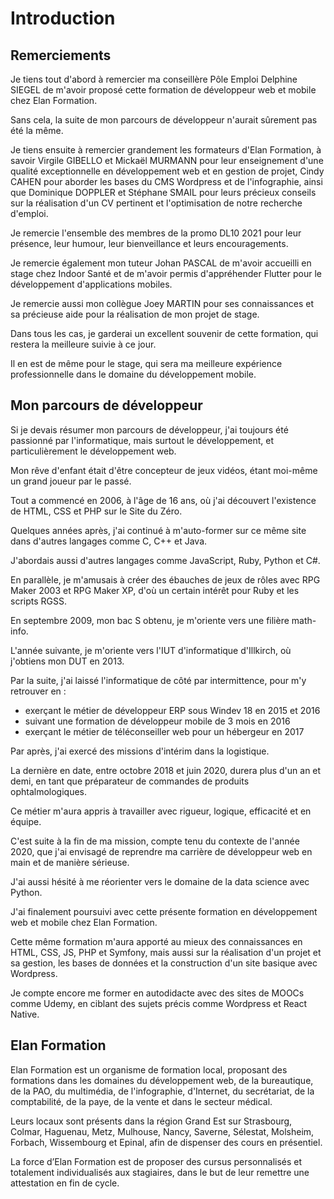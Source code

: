 # Introduction

## Remerciements

Je tiens tout d'abord à remercier ma conseillère Pôle Emploi Delphine SIEGEL de m'avoir proposé cette formation de développeur web et mobile chez Elan Formation.

Sans cela, la suite de mon parcours de développeur n'aurait sûrement pas été la même.

Je tiens ensuite à remercier grandement les formateurs d'Elan Formation, à savoir Virgile GIBELLO et Mickaël MURMANN pour leur enseignement d'une qualité exceptionnelle en développement web et en gestion de projet, Cindy CAHEN pour aborder les bases du CMS Wordpress et de l'infographie, ainsi que Dominique DOPPLER et Stéphane SMAIL pour leurs précieux conseils sur la réalisation d'un CV pertinent et l'optimisation de notre recherche d'emploi.

Je remercie l'ensemble des membres de la promo DL10 2021 pour leur présence, leur humour, leur bienveillance et leurs encouragements.

Je remercie également mon tuteur Johan PASCAL de m'avoir accueilli en stage chez Indoor Santé et de m'avoir permis d'appréhender Flutter pour le développement d'applications mobiles.

Je remercie aussi mon collègue Joey MARTIN pour ses connaissances et sa précieuse aide pour la réalisation de mon projet de stage.

Dans tous les cas, je garderai un excellent souvenir de cette formation, qui restera la meilleure suivie à ce jour.

Il en est de même pour le stage, qui sera ma meilleure expérience professionnelle dans le domaine du développement mobile.

## Mon parcours de développeur

Si je devais résumer mon parcours de développeur, j'ai toujours été passionné par l'informatique, mais surtout le développement, et particulièrement le développement web.

Mon rêve d'enfant était d'être concepteur de jeux vidéos, étant moi-même un grand joueur par le passé.

Tout a commencé en 2006, à l'âge de 16 ans, où j'ai découvert l'existence de HTML, CSS et PHP sur le Site du Zéro.

Quelques années après, j'ai continué à m'auto-former sur ce même site dans d'autres langages comme C, C++ et Java.

J'abordais aussi d'autres langages comme JavaScript, Ruby, Python et C#.

En parallèle, je m'amusais à créer des ébauches de jeux de rôles avec RPG Maker 2003 et RPG Maker XP, d'où un certain intérêt pour Ruby et les scripts RGSS.

En septembre 2009, mon bac S obtenu, je m'oriente vers une filière math-info.

L'année suivante, je m'oriente vers l'IUT d'informatique d'Illkirch, où j'obtiens mon DUT en 2013.

Par la suite, j'ai laissé l'informatique de côté par intermittence, pour m'y retrouver en :
- exerçant le métier de développeur ERP sous Windev 18 en 2015 et 2016
- suivant une formation de développeur mobile de 3 mois en 2016
- exerçant le métier de téléconseiller web pour un hébergeur en 2017

Par après, j'ai exercé des missions d'intérim dans la logistique.

La dernière en date, entre octobre 2018 et juin 2020, durera plus d'un an et demi, en tant que préparateur de commandes de produits ophtalmologiques.

Ce métier m'aura appris à travailler avec rigueur, logique, efficacité et en équipe.

C'est suite à la fin de ma mission, compte tenu du contexte de l'année 2020, que j'ai envisagé de reprendre ma carrière de développeur web en main et de manière sérieuse.

J'ai aussi hésité à me réorienter vers le domaine de la data science avec Python.

J'ai finalement poursuivi avec cette présente formation en développement web et mobile chez Elan Formation.

Cette même formation m'aura apporté au mieux des connaissances en HTML, CSS, JS, PHP et Symfony, mais aussi sur la réalisation d'un projet et sa gestion, les bases de données et la construction d'un site basique avec Wordpress.

Je compte encore me former en autodidacte avec des sites de MOOCs comme Udemy, en ciblant des sujets précis comme Wordpress et React Native.

## Elan Formation

Elan Formation est un organisme de formation local, proposant des formations dans les domaines du développement web, de la bureautique, de la PAO, du multimédia, de l'infographie, d'Internet, du secrétariat, de la comptabilité, de la paye, de la vente et dans le secteur médical.

Leurs locaux sont présents dans la région Grand Est sur Strasbourg, Colmar, Haguenau, Metz, Mulhouse, Nancy, Saverne, Sélestat, Molsheim, Forbach, Wissembourg et Epinal, afin de dispenser des cours en présentiel.

La force d’Elan Formation est de proposer des cursus personnalisés et totalement individualisés aux stagiaires, dans le but de leur remettre une attestation en fin de cycle.

<div class="page-break"></div>